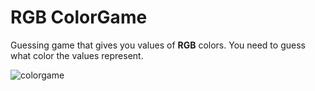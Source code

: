 # RGB ColorGame
Guessing game that gives you values of **RGB** colors. You need to guess what color the values represent.

![colorgame](https://user-images.githubusercontent.com/52567746/78710281-bec7d080-791d-11ea-85c7-73d25c5b7810.png)
